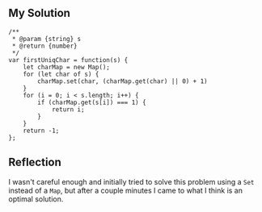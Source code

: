 ## My Solution

```
/**
 * @param {string} s
 * @return {number}
 */
var firstUniqChar = function(s) {
    let charMap = new Map();
    for (let char of s) {
        charMap.set(char, (charMap.get(char) || 0) + 1)
    }
    for (i = 0; i < s.length; i++) {
        if (charMap.get(s[i]) === 1) {
            return i;
        }
    }
    return -1;
};
```

## Reflection

I wasn't careful enough and initially tried to solve this problem using a `Set` instead of a `Map`, but after a couple minutes I came to what I think is an optimal solution.
